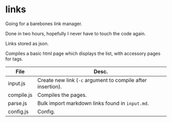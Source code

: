 # links

Going for a barebones link manager.

Done in two hours, hopefully I never have to touch the code again.

Links stored as json.

Compiles a basic html page which displays the list, with accessory pages for tags.

| File | Desc. |
| ---- | ---- |
|input.js | Create new link (`-c` argument to compile after insertion). |
|compile.js | Compiles the pages. |
|parse.js | Bulk import markdown links found in `input.md`. |
|config.js | Config. |